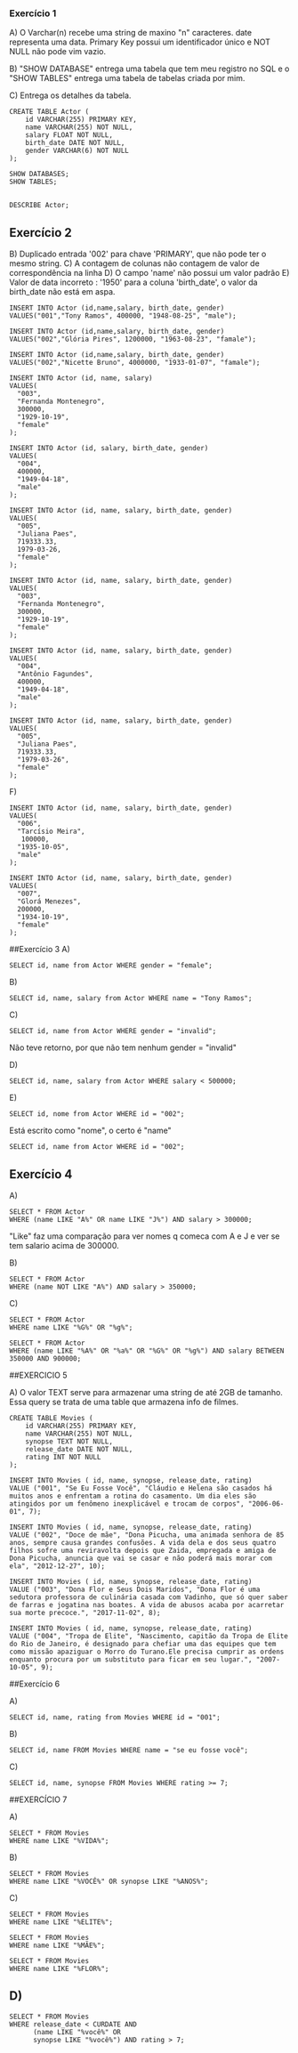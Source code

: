 
### Exercício 1
 A) O Varchar(n) recebe uma string de maxino "n" caracteres. date representa uma data.
 Primary Key possui um identificador único e NOT NULL não pode vim vazio.

 B) "SHOW DATABASE" entrega uma tabela que tem meu registro no SQL e o "SHOW TABLES" entrega uma tabela de tabelas criada por mim.

 C) Entrega os detalhes da tabela.


```
CREATE TABLE Actor (
	id VARCHAR(255) PRIMARY KEY,
    name VARCHAR(255) NOT NULL,
    salary FLOAT NOT NULL,
    birth_date DATE NOT NULL,
    gender VARCHAR(6) NOT NULL
);

SHOW DATABASES;
SHOW TABLES;


DESCRIBE Actor;
```

## Exercício 2
 B) Duplicado entrada '002' para chave 'PRIMARY', que não pode ter o mesmo string. 
 C) A contagem de colunas não contagem de valor de correspondência na linha
 D) O campo 'name' não possui um valor padrão
 E) Valor de data incorreto : '1950' para a coluna 'birth_date', o valor da birth_date não está em aspa.

```
INSERT INTO Actor (id,name,salary, birth_date, gender)
VALUES("001","Tony Ramos", 400000, "1948-08-25", "male");

INSERT INTO Actor (id,name,salary, birth_date, gender)
VALUES("002","Glória Pires", 1200000, "1963-08-23", "famale");

INSERT INTO Actor (id,name,salary, birth_date, gender)
VALUES("002","Nicette Bruno", 4000000, "1933-01-07", "famale");

INSERT INTO Actor (id, name, salary)
VALUES(
  "003", 
  "Fernanda Montenegro",
  300000,
  "1929-10-19", 
  "female"
);

INSERT INTO Actor (id, salary, birth_date, gender)
VALUES(
  "004",
  400000,
  "1949-04-18", 
  "male"
);

INSERT INTO Actor (id, name, salary, birth_date, gender)
VALUES(
  "005", 
  "Juliana Paes",
  719333.33,
  1979-03-26, 
  "female"
);

INSERT INTO Actor (id, name, salary, birth_date, gender)
VALUES(
  "003", 
  "Fernanda Montenegro",
  300000,
  "1929-10-19", 
  "female"
);

INSERT INTO Actor (id, name, salary, birth_date, gender)
VALUES(
  "004", 
  "Antônio Fagundes",
  400000,
  "1949-04-18", 
  "male"
);

INSERT INTO Actor (id, name, salary, birth_date, gender)
VALUES(
  "005", 
  "Juliana Paes",
  719333.33,
  "1979-03-26", 
  "female"
);
```

F)

```
INSERT INTO Actor (id, name, salary, birth_date, gender)
VALUES(
  "006", 
  "Tarcísio Meira",
   100000,
  "1935-10-05", 
  "male"
);

INSERT INTO Actor (id, name, salary, birth_date, gender)
VALUES(
  "007", 
  "Glorá Menezes",
  200000,
  "1934-10-19", 
  "female"
);
```

##Exercício 3
A)
```
SELECT id, name from Actor WHERE gender = "female";
```
B)
```
SELECT id, name, salary from Actor WHERE name = "Tony Ramos";
```
C)
```
SELECT id, name from Actor WHERE gender = "invalid";
```
Não teve retorno, por que  não tem nenhum gender = "invalid"

D) 
```
SELECT id, name, salary from Actor WHERE salary < 500000;
```
E) 
```
SELECT id, nome from Actor WHERE id = "002";
```

Está escrito como "nome", o certo é "name" 

```
SELECT id, name from Actor WHERE id = "002";
```

## Exercício 4

A)
```
SELECT * FROM Actor
WHERE (name LIKE "A%" OR name LIKE "J%") AND salary > 300000;
```

"Like" faz uma comparação para ver nomes q comeca com A e J e ver se tem salario acima de 300000.

B)
```
SELECT * FROM Actor
WHERE (name NOT LIKE "A%") AND salary > 350000;
```
C)
```
SELECT * FROM Actor
WHERE name LIKE "%G%" OR "%g%";

SELECT * FROM Actor
WHERE (name LIKE "%A%" OR "%a%" OR "%G%" OR "%g%") AND salary BETWEEN 350000 AND 900000;
```
##EXERCICIO 5

A) O valor TEXT serve para armazenar uma string de até 2GB de tamanho. Essa query se trata de uma table que armazena info de filmes.

```
CREATE TABLE Movies (
	id VARCHAR(255) PRIMARY KEY,
    name VARCHAR(255) NOT NULL,
    synopse TEXT NOT NULL,
    release_date DATE NOT NULL,
    rating INT NOT NULL
);

INSERT INTO Movies ( id, name, synopse, release_date, rating)
VALUE ("001", "Se Eu Fosse Você", "Cláudio e Helena são casados há muitos anos e enfrentam a rotina do casamento. Um dia eles são atingidos por um fenômeno inexplicável e trocam de corpos", "2006-06-01", 7);

INSERT INTO Movies ( id, name, synopse, release_date, rating)
VALUE ("002", "Doce de mãe", "Dona Picucha, uma animada senhora de 85 anos, sempre causa grandes confusões. A vida dela e dos seus quatro filhos sofre uma reviravolta depois que Zaida, empregada e amiga de Dona Picucha, anuncia que vai se casar e não poderá mais morar com ela", "2012-12-27", 10);

INSERT INTO Movies ( id, name, synopse, release_date, rating)
VALUE ("003", "Dona Flor e Seus Dois Maridos", "Dona Flor é uma sedutora professora de culinária casada com Vadinho, que só quer saber de farras e jogatina nas boates. A vida de abusos acaba por acarretar sua morte precoce.", "2017-11-02", 8);

INSERT INTO Movies ( id, name, synopse, release_date, rating)
VALUE ("004", "Tropa de Elite", "Nascimento, capitão da Tropa de Elite do Rio de Janeiro, é designado para chefiar uma das equipes que tem como missão apaziguar o Morro do Turano.Ele precisa cumprir as ordens enquanto procura por um substituto para ficar em seu lugar.", "2007-10-05", 9);
```

##Exercício 6

A)
```
SELECT id, name, rating from Movies WHERE id = "001";
```

B) 
```
SELECT id, name FROM Movies WHERE name = "se eu fosse você";
```

C)
```
SELECT id, name, synopse FROM Movies WHERE rating >= 7;
```

##EXERCÍCIO 7

A)
```
SELECT * FROM Movies
WHERE name LIKE "%VIDA%";
```

B)
```
SELECT * FROM Movies
WHERE name LIKE "%VOCÊ%" OR synopse LIKE "%ANOS%";
```

C)
```
SELECT * FROM Movies
WHERE name LIKE "%ELITE%";

SELECT * FROM Movies
WHERE name LIKE "%MÃE%";

SELECT * FROM Movies
WHERE name LIKE "%FLOR%";
```
## D)
```
SELECT * FROM Movies
WHERE release_date < CURDATE AND 
      (name LIKE "%você%" OR
      synopse LIKE "%você%") AND rating > 7;
```